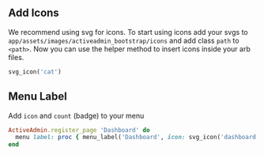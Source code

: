 ## Add Icons
We recommend using svg for icons. To start using icons add your svgs to `app/assets/images/activeadmin_bootstrap/icons` and add class `path` to `<path>`. Now you can use the helper method to insert icons inside your arb files.
```ruby
svg_icon('cat')
```

## Menu Label
Add `icon` and `count` (badge) to your menu
```ruby
ActiveAdmin.register_page 'Dashboard' do
  menu label: proc { menu_label('Dashboard', icon: svg_icon('dashboard'), count: 10) }
end
```